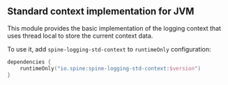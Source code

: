 ## Standard context implementation for JVM

This module provides the basic implementation of the logging context that
uses thread local to store the current context data.

To use it, add `spine-logging-std-context` to `runtimeOnly` configuration:

```kotlin
dependencies {
    runtimeOnly("io.spine:spine-logging-std-context:$version")
}
```
